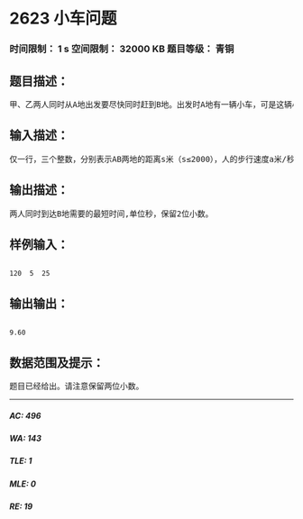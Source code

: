 # 2623 小车问题   
### 时间限制： 1 s     空间限制： 32000 KB     题目等级： 青铜  
## 题目描述：  

<pre>
甲、乙两人同时从A地出发要尽快同时赶到B地。出发时A地有一辆小车，可是这辆小车除了驾驶员外只能带一人。已知甲、乙两人的步行速度一样，且小于车的速度。问：怎样利用小车才能使两人尽快同时到达。
</pre>
  
  
## 输入描述：  

<pre>
仅一行，三个整数，分别表示AB两地的距离s米（s≤2000），人的步行速度a米/秒，车的速度b米/秒，2000>b>a。
</pre>
  
  
## 输出描述：  

<pre>
两人同时到达B地需要的最短时间,单位秒，保留2位小数。
</pre>
  
  
## 样例输入：  

<pre><code>
120  5  25
</code></pre>
  
  
## 输出输出：  

<pre><code>
9.60
</code></pre>
  
  
## 数据范围及提示：  

<pre>
题目已经给出。请注意保留两位小数。
</pre>
  
  
***  

##### AC: 496  
##### WA: 143  
##### TLE: 1  
##### MLE: 0  
##### RE: 19  
